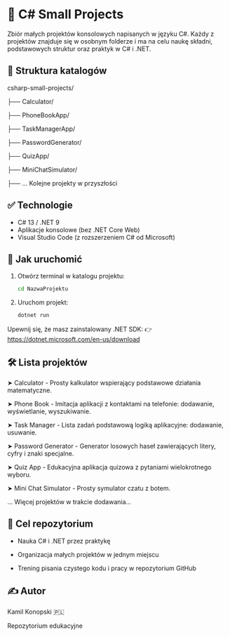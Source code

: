 # 🧠 C# Small Projects

Zbiór małych projektów konsolowych napisanych w języku C#. Każdy z projektów znajduje się w osobnym folderze i ma na celu naukę składni, podstawowych struktur oraz praktyk w C# i .NET.

## 📁 Struktura katalogów
csharp-small-projects/

├── Calculator/

├── PhoneBookApp/

├── TaskManagerApp/

├── PasswordGenerator/

├── QuizApp/

├── MiniChatSimulator/

├── ... Kolejne projekty w przyszłości

## ✅ Technologie

- C# 13 / .NET 9
- Aplikacje konsolowe (bez .NET Core Web)
- Visual Studio Code (z rozszerzeniem C# od Microsoft)

## 🚀 Jak uruchomić

1. Otwórz terminal w katalogu projektu:
   ```bash
   cd NazwaProjektu
2. Uruchom projekt:
   ```bash
   dotnet run
   ```
Upewnij się, że masz zainstalowany .NET SDK:
👉 https://dotnet.microsoft.com/en-us/download

## 🛠️ Lista projektów

➤ Calculator - Prosty kalkulator wspierający podstawowe działania matematyczne.

➤ Phone Book - Imitacja aplikacji z kontaktami na telefonie: dodawanie, wyświetlanie, wyszukiwanie.

➤ Task Manager - Lista zadań podstawową logiką aplikacyjne: dodawanie, usuwanie.

➤ Password Generator - Generator losowych haseł zawierających litery, cyfry i znaki specjalne.

➤ Quiz App - Edukacyjna aplikacja quizowa z pytaniami wielokrotnego wyboru.

➤ Mini Chat Simulator - Prosty symulator czatu z botem.

...	Więcej projektów w trakcie dodawania...


## 🎯 Cel repozytorium

- Nauka C# i .NET przez praktykę

- Organizacja małych projektów w jednym miejscu

- Trening pisania czystego kodu i pracy w repozytorium GitHub

## ✍️ Autor
Kamil Konopski 🇵🇱

Repozytorium edukacyjne
